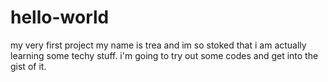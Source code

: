 # hello-world
my very first project
my name is trea and im so stoked that i am actually learning some techy stuff.
i'm going to try out some codes and get into the gist of it.
